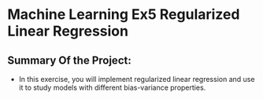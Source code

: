 # Machine Learning Ex5  Regularized Linear Regression 

## Summary Of the Project: 
- In this exercise, you will implement regularized linear regression and use it to study models with different bias-variance properties.